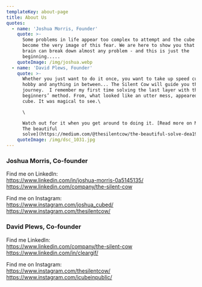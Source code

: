 ```yaml
---
templateKey: about-page
title: About Us
quotes:
  - name: 'Joshua Morris, Founder'
    quote: >-
      Some problems in life appear too complex to attempt and the cube has
      become the very image of this fear. We are here to show you that your
      brain can break down almost any problem - and this is just the
      beginning.....
    quoteImage: /img/joshua.webp
  - name: 'David Plews, Founder'
    quote: >-
      Whether you just want to do it once, you want to take up speed cuing as a
      hobby and anything in between... The Silent Cow will guide you through the
      journey.  I remember my first time solving the last layer with the
      beginners’ method. From, what looked like an utter mess, appeared a solved
      cube. It was magical to see.\

      \

      Watch out for it when you get around to doing it. [Read more on Medium:
      The beautiful
      solve](https://medium.com/@thesilentcow/the-beautiful-solve-dea192b19d98)
    quoteImage: /img/dsc_1031.jpg
---
```

### Joshua Morris, Co-founder

Find me on LinkedIn:\
<https://www.linkedin.com/in/joshua-morris-0a5145135/>\
<https://www.linkedin.com/company/the-silent-cow>

Find me on Instagram:\
<https://www.instagram.com/joshua_cubed/>\
<https://www.instagram.com/thesilentcow/>

### 

### David Plews, Co-founder

Find me LinkedIn:\
<https://www.linkedin.com/company/the-silent-cow>\
<https://www.linkedin.com/in/cleargif/>

Find me on Instagram:\
<https://www.instagram.com/thesilentcow/>\
<https://www.instagram.com/icubeinpublic/>
